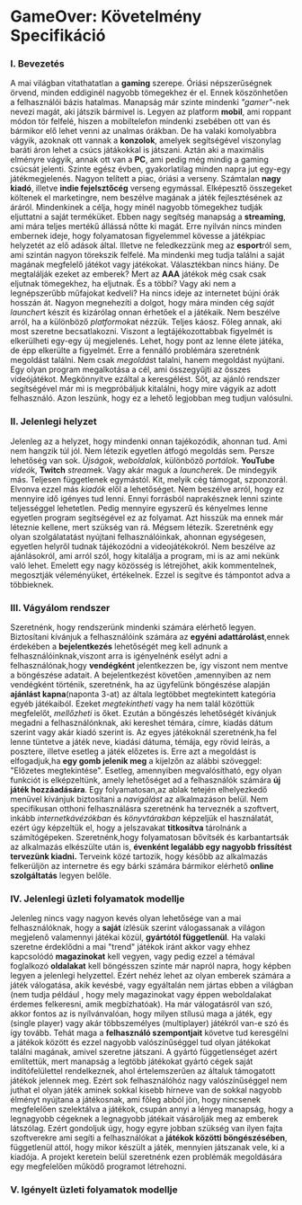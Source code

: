# GameOver: Követelmény Specifikáció


### I. Bevezetés

A mai világban vitathatatlan a **gaming** szerepe. Óriási népszerűségnek örvend, minden eddiginél nagyobb tömegekhez ér el. Ennek köszönhetően a felhasználói bázis hatalmas. Manapság már szinte mindenki *"gamer"*-nek nevezi magát, aki játszik bármivel is. Legyen az platform **mobil**, ami roppant módon tör felfelé, hiszen a mobiltelefon mindenki zsebében ott van és bármikor elő lehet venni az unalmas órákban. De ha valaki komolyabbra vágyik, azoknak ott vannak a **konzolok**, amelyek segítségével viszonylag baráti áron lehet a csúcs játákokkal is játszani. Aztán aki a maximális elményre vágyik, annak ott van a **PC**, ami pedig még mindig a gaming csúcsát jelenti. Szinte egész évben, gyakorlatilag minden napra jut egy-egy játékmegjelenés. Nagyon telített a piac, óriási a verseny. Számtalan **nagy kiadó**, illetve **indie fejelsztőcég** verseng egymással. Elképesztő összegeket költenek el marketingre, nem beszélve magának a játék fejlesztésének az áráról. Mindenkinek a célja, hogy minél nagyobb tömegekhez tudják eljuttatni a saját terméküket. Ebben nagy segítség manapság a **streaming**, ami mára teljes mertékű állássá nőtte ki magát. Erre nyilván nincs minden embernek ideje, hogy folyamatosan figyelemmel kövesse a játékpiac helyzetét az elő adások által. Illetve ne feledkezzünk meg az **esport**ról sem, ami szintán nagyon törekszik felfelé. Ma mindenki meg tudja találni a saját magának megfelelő játékot vagy játékokat. Választékban nincs hiány. De megtalálják ezeket az emberek? Mert az **AAA** játékok még csak csak eljutnak tömegekhez, ha eljutnak. És a többi? Vagy aki nem a legnépszerűbb műfajokat kedveli? Ha nincs ideje az internetet bújni órák hosszán át. Nagyon megnehezíti a dolgot, hogy mára minden cég *saját launcher*t készít és kizárólag onnan érhetőek el a játékaik. Nem beszélve arról, ha a különböző *platformok*at nézzük. Teljes káosz. Főleg annak, aki most szeretne becsatlakozni. Viszont a legtájékozottabbak figyelmét is elkerülheti egy-egy új megjelenés. Lehet, hogy pont az lenne élete játéka, de épp elkerülte a figyelmét. Erre a fennálló problémára szeretnénk megoldást találni. Nem csak *megoldás*t talalni, hanem megoldást nyújtani. Egy olyan program megalkotása a cél, ami összegyűjti az összes videójátékot. Megkönnyítve ezáltal a keresgélést. Sőt, az ajánló rendszer segítségével már mi is megpróbáljuk kitalálni, hogy mire vágyik az adott felhasználó. Azon leszünk, hogy ez a lehető legjobban meg tudjun valósulni.

### II. Jelenlegi helyzet

Jelenleg az a helyzet, hogy mindenki onnan tajékozódik, ahonnan tud. Ami nem hangzik túl jól. Nem létezik egyetlen átfogó megoldás sem. Persze lehetőség van sok. *Újságok*, *weboldalak*, különböző *portálok*. **YouTube** *videó*k, **Twitch** *stream*ek. Vagy akár maguk a *launcher*ek. De mindegyik más. Teljesen függetlenek egymástól. Kit, melyik cég támogat, szponzorál. Elvonva ezzel más *kiadók* elől a lehetőséget. Nem beszélve arról, hogy ez mennyire idő igényes tud lenni. Ennyi forrásból naprakésznek lenni szinte teljességgel lehetetlen. Pedig mennyire egyszerű és kényelmes lenne egyetlen program segítségével ez az folyamat. Azt hisszük ma ennek már léteznie kellene, mert szükség van rá. Mégsem létezik. Szeretnénk egy olyan szolgálatatást nyújtani felhasználóinkak, ahonnan egységesen, egyetlen helyről tudnak tájékozódni a videojátékokról. Nem beszélve az ajánlásokról, ami arról szól, hogy kitalálja a program, mi is az ami nekünk való lehet. Emelett egy nagy közösség is létrejöhet, akik kommentelnek, megosztják véleményüket, értékelnek. Ezzel is segítve és támpontot adva a többieknek. 

### III. Vágyálom rendszer

Szeretnénk, hogy rendszerünk mindenki számára elérhető legyen. Biztosítani
kívánjuk a felhasználóink számára az **egyéni adattárolást**,ennek érdekében
a **bejelentkezés** lehetőségét meg kell adnunk a felhasználóinknak,viszont
arra is igényelnénk esélyt adni a felhasználónak,hogy **vendégként** jelentkezzen
be, így viszont nem mentve a böngészése adatait. A bejelentkezést követően
,amennyiben az nem vendégként történik, szeretnénk, ha az ügyfelünk böngészése
alapján **ajánlást kapna**(naponta 3-at) az általa legtöbbet megtekintett kategória
egyéb játékaiból. Ezeket _megtekintheti_ vagy ha nem talál közöttük megfelelőt, 
_mellőzheti_ is őket. Ezután a böngészés lehetőségét kívánjuk megadni a 
felhasználónknak, aki kereshet témára, címre, kiadás dátum szerint vagy
akár kiadó szerint is. Az egyes játékoknál szeretnénk,ha fel lenne tüntetve
a játék  neve, kiadási dátuma, témája, egy rövid leírás, a posztere, illetve
esetleg a játék előzetes is. Erre azt a megoldást is elfogadjuk,ha **egy gomb
jelenik meg** a kijelzőn az alábbi szöveggel: "Előzetes megtekintése".
Esetleg, amennyiben megvalósítható, egy olyan funkciót is elképzeltünk,
amely lehetőséget ad a felhasználók számára **új játék hozzáadására**. Egy
folyamatosan,az ablak tetején elhelyezkedő menüvel kívánjuk biztosítani
a _navigálást_ az alkalmazáson belül. Nem specifikusan otthoni felhasználásra
szeretnénk ha terveznék a szoftvert, inkább _internetkávézókban_ és _könyvtárakban_
képzeljük el használatát, ezért úgy képzeltük el, hogy a jelszavakat **titkosítva**
tárolnánk a számítógépeken. Szeretnénk,hogy folyamatosan bővítsék és karbantartsák
az alkalmazás elkészülte után is, **évenként legalább egy nagyobb frissítést
tervezünk kiadni.** Terveink közé tartozik, hogy később az alkalmazás felkerüljön
az internetre és egy bárki számára bármikor elérhető **online szolgáltatás** legyen
belőle. 


### IV. Jelenlegi üzleti folyamatok modellje

Jelenleg nincs vagy nagyon kevés olyan lehetősége van a mai felhasználóknak, hogy a **saját**
ízlésük szerint válogassanak a világon megjelenő valamennyi játékai közül, **gyártótól függetlenül**.
Ha valaki szeretne érdeklődni a mai "trend" játékok iránt akkor vagy ehhez kapcsolódó **magazinokat**
kell vegyen, vagy pedig ezzel a témával foglalkozó **oldalakat** kell böngésszen szinte már
napról napra, hogy képben legyen a jelenlegi helyzettel. Ezért nehéz lehet az olyan emberek
számára a játék válogatása, akik kevésbé, vagy egyáltalán nem jártas ebben a világban (nem tudja például
, hogy mely magazinokat vagy éppen weboldalakat érdemes felkeresni, amik megbízhatóak). Ha már válogatásról van szó, akkor fontos az is nyílvánvalóan, hogy milyen stílusú maga a játék, egy (single player)
vagy akár többszemélyes (multiplayer) játékról van-e szó és így tovább. Tehát maga a **felhasználó 
szempontjait** követve tud keresgélni a játékok között és ezzel nagyobb valószínűséggel tud olyan 
játékokat találni magának, amivel szeretne játszani. A gyártó függetlenséget azért említettük,
mert manapság a legtöbb játékokat gyártó cégek saját indítófelülettel rendelkeznek, ahol
értelemszerűen az általuk támogatott játékok jelennek meg. Ezért sok felhasználóhóz nagy valószínűséggel
nem juthat el olyan játék aminek sokkal kisebb hírneve van de sokkal nagyobb élményt nyújtana
a játékosnak, ami főleg abból jön, hogy nincsenek megfelelően szelektálva a játékok, csupán annyi
a lényeg manapság, hogy a legnagyobb cégeknek a legnagyobb játékait vásárolják meg az emberek
látszólag. Ezért gondoljuk úgy, hogy egyre jobban szükség van ilyen fajta szoftverekre ami segíti
a felhasználókat a **játékok közötti böngészésében**, függetlenül attól, hogy mikor készült a játék,
mennyien játszanak vele, ki a kiadója. A projekt keretein belül szeretnénk ezen problémák megoldására
egy megfelelően  működő programot létrehozni.

### V. Igényelt üzleti folyamatok modellje